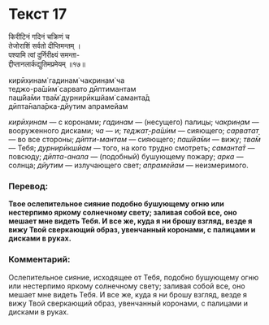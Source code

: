 # Текст 17

किरीटिनं गदिनं चक्रिणं च  
तेजोराशिं सर्वतो दीप्तिमन्तम् ।  
पश्यामि त्वां दुर्निरीक्ष्यं समन्ता-  
द्दीप्तानलार्कद्युतिमप्रमेयम् ॥१७॥

кирӣх̣инам̇ гадинам̇ чакрин̣ам̇ ча  
теджо-ра̄ш́им̇ сарвато дӣптимантам  
паш́йа̄ми тва̄м̇ дурнирӣкшйам̇ саманта̄д  
дӣпта̄нала̄рка-дйутим апрамейам

_кирӣх̣инам_ — с коронами; _гадинам_ — (несущего) палицы; _чакрин̣ам_ — вооруженного дисками; _ча_ — и; _теджат̣-ра̄ш́им_ — сияющего; _сарватат̣_ — во все стороны; _дӣпти-мантам_ — сияющего; _паш́йа̄ми_ — вижу; _тва̄м_ — Тебя; _дурнирӣкшйам_ — того, на кого трудно смотреть; _саманта̄т_ — повсюду; _дӣпта-анала_ — (подобный) бушующему пожару; _арка_ — солнца; _дйутим_ — излучающего свет; _апрамейам_ — неизмеримого.

### Перевод:

**Твое ослепительное сияние подобно бушующему огню или нестерпимо яркому солнечному свету; заливая собой все, оно мешает мне видеть Тебя. И все же, куда я ни брошу взгляд, везде я вижу Твой сверкающий образ, увенчанный коронами, с палицами и дисками в руках.**

### Комментарий:

Ослепительное сияние, исходящее от Тебя, подобно бушующему огню или нестерпимо яркому солнечному свету; заливая собой все, оно мешает мне видеть Тебя. И все же, куда я ни брошу взгляд, везде я вижу Твой сверкающий образ, увенчанный коронами, с палицами и дисками в руках.